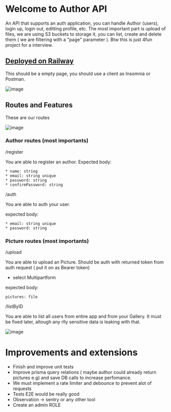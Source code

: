 # Welcome to Author API

An API that supports an auth application, you can handle Author (users), login up, login out, editting profile, etc. The most important part is upload of files, we are using S3 buckets to storage it, you can list, create and delete them ( we are filtering with a "page" parameter ). Btw this is just 4fun project for a interview.

## [Deployed on Railway](https://interview-production-e06a.up.railway.app/)

This should be a empty page, you should use a client as Insomnia or Postman.

![image](https://user-images.githubusercontent.com/68877260/221585563-b4ea3c2c-c2fe-4724-8122-4bdbb7cc74db.png)


## Routes and Features

<div style="display:block; margin-bottom:1rem;">
These are our routes
<div/>

![image](https://user-images.githubusercontent.com/68877260/221585747-5c0185fb-9924-4dc7-a947-fcef3a711ce3.png)

### Author routes (most importants)


/register

You are able to register an author.
Expected body: 
```  
* name: string
* email: string unique
* password: string
* confirmPassword: string
```  

/auth

You are able to auth your user.

expected body: 
```
* email: string unique
* password: string
```

### Picture routes (most importants)

/upload

You are able to upload an Picture. Should be auth with returned token from auth request ( put it on as Bearer token)

* select Multipartform

expected body:

```
pictures: file
```

/listByID

You are able to list all users from entire app and from your Gallery. It must be fixed later, altough any rlly sensitive data is leaking with that.

![image](https://user-images.githubusercontent.com/68877260/221591159-0218316f-7b08-408b-9bcb-e9c06bf80b99.png)

# Improvements and extensions

* Finish and improve unit tests
* Improve prisma query relations ( maybe author could already return pictures e.g) and save DB calls to increase perfomance.
* We must implement a rate limiter and debounce to prevent alot of requests
* Tests E2E would be really good
* Observation -> sentry or any other tool
* Create an admin ROLE 

